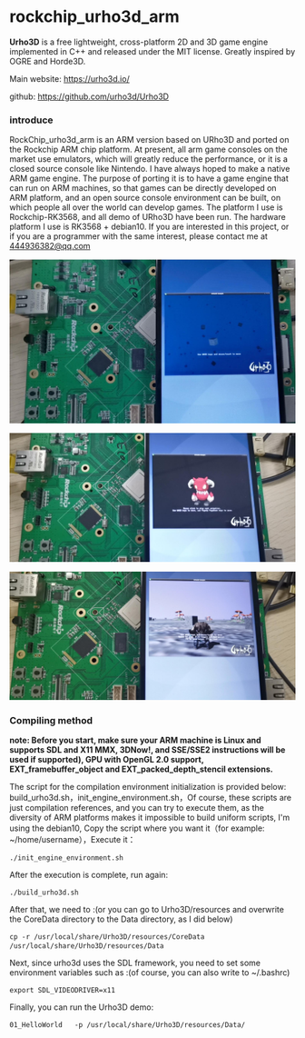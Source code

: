 # rockchip_urho3d_arm

**Urho3D** is a free lightweight, cross-platform 2D and 3D game engine implemented in C++ and released under the MIT license. Greatly inspired by OGRE and Horde3D.

Main website: https://urho3d.io/

github: https://github.com/urho3d/Urho3D



### introduce

RockChip_urho3d_arm is an ARM version based on URho3D and ported on the Rockchip ARM chip platform. At present, all arm game consoles on the market use emulators, which will greatly reduce the performance, or it is a closed source console like Nintendo. I have always hoped to make a native ARM game engine. The purpose of porting it is to have a game engine that can run on ARM machines, so that games can be directly developed on ARM platform, and an open source console environment can be built, on which people all over the world can develop games. The platform I use is Rockchip-RK3568, and all demo of URho3D have been run. The hardware platform I use is RK3568 + debian10. If you are interested in this project, or if you are a programmer with the same interest, please contact me at 444936382@qq.com 

![01](doc_res/01.jpg)

![](doc_res/02.jpg)

![](doc_res/03.jpg)

### Compiling method

**note: Before you start, make sure your ARM machine is Linux and supports SDL and X11 MMX, 3DNow!, and SSE/SSE2 instructions will be used if supported), GPU with OpenGL 2.0 support, EXT_framebuffer_object and EXT_packed_depth_stencil extensions.**

The script for the compilation environment initialization is provided below: build_urho3d.sh，init_engine_environment.sh，Of course, these scripts are just compilation references, and you can try to execute them, as the diversity of ARM platforms makes it impossible to build uniform scripts, I'm using the debian10, Copy the script where you want it（for example: ~/home/username），Execute it：

```
./init_engine_environment.sh
```

After the execution is complete, run again:

```
./build_urho3d.sh
```

After that, we need to :(or you can go to Urho3D/resources and overwrite the CoreData directory to the Data directory, as I did below)

```
cp -r /usr/local/share/Urho3D/resources/CoreData   /usr/local/share/Urho3D/resources/Data 
```

Next, since urho3d uses the SDL framework, you need to set some environment variables such as :(of course, you can also write to ~/.bashrc)

```
export SDL_VIDEODRIVER=x11
```

Finally, you can run the Urho3D demo:

```
01_HelloWorld   -p /usr/local/share/Urho3D/resources/Data/
```

